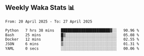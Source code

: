 ## Weekly Waka Stats 📊
<!--START_SECTION:waka-->

```txt
From: 20 April 2025 - To: 27 April 2025

Python   7 hrs 38 mins   ██████████████████████▓░░   90.96 %
Bash     25 mins         █▒░░░░░░░░░░░░░░░░░░░░░░░   05.08 %
Docker   12 mins         ▓░░░░░░░░░░░░░░░░░░░░░░░░   02.55 %
JSON     6 mins          ▒░░░░░░░░░░░░░░░░░░░░░░░░   01.31 %
YAML     0 secs          ░░░░░░░░░░░░░░░░░░░░░░░░░   00.06 %
```

<!--END_SECTION:waka-->

<!--

Here are some ideas to get you started:

- 🔭 I’m currently working on (way to add branches committed on)
- 🌱 I’m currently learning Web Frameworks and Machine Learning! (Lisp, JS (react & angular), Python, and __)
- 💬 Ask me about ...
- 📫 How to reach me: 
- 😄 Pronouns: He/Him/His
- ⚡ Fun fact: ...

that-recsys-lab
-->
